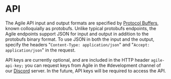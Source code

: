 # API

The Agile API input and output formats are specified by [Protocol Buffers](https://developers.google.com/protocol-buffers/), known colloquially as protobufs. Unlike typical protobufs endpoints, the Agile endpoints support JSON for input and output in addition to the protobufs binary format. To use JSON in both the input and the output, specify the headers "`Content-Type: application/json`" and "`Accept: application/json`" in the request.

API keys are currently optional, and are included in the HTTP header `agile-api-key;` you can request keys from Agile in the \#development channel of our [Discord](https://discord.gg/874ntdw) server. In the future, API keys will be required to access the API.

